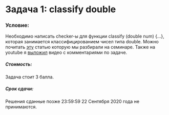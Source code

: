 # Задача 1: classify double

### Условие:
Необходимо написать checker-ы для функции classify (double num) {...}, которая занимается классифицированием чисел типа double. Можно почитать [эту](https://steve.hollasch.net/cgindex/coding/ieeefloat.html) статью которую мы разбирали на семинаре. Также на youtube я [выложил](https://youtu.be/SoacNd8tV9I) видео с комментариями по задаче.

##### Стоимость:
Задача стоит 3 балла.

##### Срок сдачи:
Решения сданные позже 23:59:59 22 Сентября 2020 года не принимаются.
